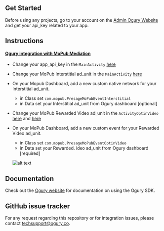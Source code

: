 ## Get Started

Before using any projects, go to your account on the [Admin Ogury Website](https://admin.ogury.co) and get your api_key related to your app.

## Instructions

#### [Ogury integration with MoPub Mediation](https://github.com/Ogury/Sample-Projects/tree/master/Android/MoPub_mediation)
* Change your app_api_key in the `MainActivity` [here](https://github.com/Ogury/Sample-Projects/blob/master/Android/MoPub_mediation/app/src/main/java/com/example/vdeub/mymopubmediation/MainActivity.java#L37)
* Change your MoPub Interstitial ad_unit in the `MainActivity` [here](https://github.com/Ogury/Sample-Projects/blob/master/Android/MoPub_mediation/app/src/main/java/com/example/vdeub/mymopubmediation/MainActivity.java#L34)
* On your Mopub Dashboard, add a new custom native network for your Interstitial ad_unit.
	* in Class set `com.mopub.PresageMoPubEventInterstitial`
	* in Data set your Interstitial ad_unit from Ogury dashboard [optional]
	
* Change your MoPub Rewarded Video ad_unit in the `ActivityOptinVideo` [here](https://github.com/Ogury/Sample-Projects/blob/master/Android/MoPub_mediation/app/src/main/java/com/example/vdeub/mymopubmediation/ActivityOptinVideo.java#L115) and [here](https://github.com/Ogury/Sample-Projects/blob/master/Android/MoPub_mediation/app/src/main/java/com/example/vdeub/mymopubmediation/ActivityOptinVideo.java#L108)
* On your MoPub Dashboard, add a new custom event for your Rewarded Video ad_unit.
	* in Class set `com.mopub.PresageMoPubEventOptinVideo`
	* in Data set your Rewarded. ideo ad_unit from Ogury dashboard [required]

	![alt text](https://s3-eu-west-1.amazonaws.com/ogury-cdn/Loicvdb-Github/mopub3.png)

## Documentation

Check out the [Ogury website](https://admin.ogury.co) for documentation on using the Ogury SDK.

## GitHub issue tracker

For any request regarding this repository or for integration issues, please contact techsupport@ogury.co.

